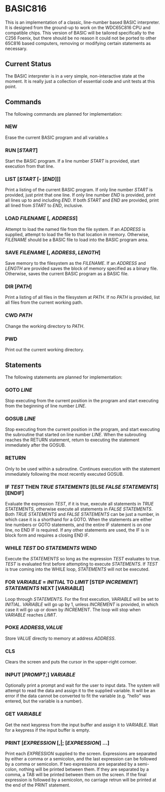 # BASIC816

This is an implementation of a classic, line-number based BASIC interpreter.
It is designed from the ground-up to work on the WDC65C816 CPU and compatible chips.
This version of BASIC will be tailored specifically to the C256 Foenix, but there
should be no reason it could not be ported to other 65C816 based computers, removing
or modifying certain statements as necessary.

## Current Status

The BASIC interpreter is in a very simple, non-interactive state at the moment. It
is really just a collection of essential code and unit tests at this point.

## Commands

The following commands are planned for implementation:

### NEW

Erase the current BASIC program and all variable.s

### RUN [*START*]

Start the BASIC program. If a line number *START* is provided, start execution from that line.

### LIST [*START* [- [*END*]]]

Print a listing of the current BASIC program. If only line number *START* is provided, just print that one line.
If only line number *END* is provided, print all lines up to and including *END*.
If both *START* and *END* are provided, print all lined from *START* to *END*, inclusive.

### LOAD *FILENAME* [, *ADDRESS*]

Attempt to load the named file from the file system. If an *ADDRESS* is supplied, attempt to load the file to that location in memory. Otherwise, *FILENAME* should be a BASIC file to load into the BASIC program area.

### SAVE *FILENAME* [, *ADDRESS*, *LENGTH*]

Save memory to the filesystem as the *FILENAME*. If an *ADDRESS* and *LENGTH* are provided saves the block of memory specified as a binary file. Otherwise, saves the current BASIC program as a BASIC file.

### DIR [*PATH*]

Print a listing of all files in the filesystem at *PATH*. If no *PATH* is provided, list all files from the current working path.

### CWD *PATH*

Change the working directory to *PATH*.

### PWD

Print out the current working directory.

## Statements

The following statements are planned for implementation:

### GOTO *LINE*

Stop executing from the current position in the program and start executing from the beginning of line number *LINE*.

### GOSUB *LINE*

Stop executing from the current position in the program, and start executing the subroutine that started on line number *LINE*.
When the subrouting reaches the RETURN statement, return to executing the statement immediately after the GOSUB.

### RETURN

Only to be used within a subroutine. Continues execution with the statement immediately following the most recently executed GOSUB.

### IF *TEST* THEN *TRUE STATEMENTS* [ELSE *FALSE STATEMENTS*] [ENDIF]

Evaluate the expression *TEST*, if it is true, execute all statements in *TRUE STATEMENTS*, otherwise execute all statements in
*FALSE STATEMENTS*. Both *TRUE STATEMENTS* and *FALSE STATEMENTS* can be just a number, in which case it is a shorthand for a GOTO.
When the statements are either line numbers or GOTO statements, and the entire IF statement is on one line, no END IF is required.
If any other statements are used, the IF is in block form and requires a closing END IF.

### WHILE *TEST* DO *STATEMENTS* WEND

Execute the *STATEMENTS* so long as the expression *TEST* evaluates to true. *TEST* is evaluated first before attempting to
execute *STATEMENTS*. If *TEST* is true coming into the WHILE loop, *STATEMENTS* will not be executed.

### FOR *VARIABLE* = *INITIAL* TO *LIMIT* [STEP *INCREMENT*] *STATEMENTS* NEXT [*VARIABLE*]

Loop through *STATEMENTS*. For the first execution, *VARIABLE* will be set to *INITIAL*. *VARIABLE* will go up by 1, unless *INCREMENT* is
provided, in which case it will go up or down by *INCREMENT*. The loop will stop when *VARIABLE* reaches *LIMIT*.

### POKE *ADDRESS*,*VALUE*

Store *VALUE* directly to memory at address *ADDRESS*.

### CLS

Clears the screen and puts the cursor in the upper-right cornoer.

### INPUT [*PROMPT*;] *VARIABLE*

Optionally print a prompt and wait for the user to input data. The system will attempt to read the data and assign it to the supplied variable. It will be an error if the data cannot be converted to fit the variable (e.g. "hello" was entered, but the variable is a number).

### GET *VARIABLE*

Get the next keypress from the input buffer and assign it to *VARIABLE*. Wait for a keypress if the input buffer is empty.

### PRINT [*EXPRESSION* [,|; [*EXPRESSION*] ...]

Print each *EXPRESSION* supplied to the screen. Expressions are separated by either a comma or a semicolon, and the last expression can be followed by a comma or semicolon. If two expressions are separated by a semi-colon, nothing will be printed between them. If they are separated by a comma, a TAB will be printed between them on the screen. If the final expression is followed by a semicolon, no carriage retrun will be printed at the end of the PRINT statement.
